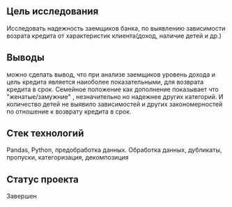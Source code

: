 ## Цель исследования
Исследовать надежность заемщиков банка, по выявлению зависимости возрата кредита от характеристик клиента(доход, наличие детей и др.)

## Выводы
можно сделать вывод, что при анализе заемщиков уровень дохода и цель кредита является наиоболее показательными, для возврата кредита в срок. 
Семейное положение как дополнение показывает что "женатые/замужние" , незначительно но надежнее других категорий.
И количество детей не выявило зависимостей и других закономерностей по отношение к возврату кредита в срок.

## Стек технологий
Pandas, Python, предобработка данных. Обработка данных, дубликаты, пропуски, категоризация, декомпозиция

## Статус проекта
Завершен
